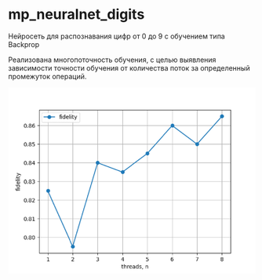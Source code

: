 # mp_neuralnet_digits
Нейросеть для распознавания цифр от 0 до 9 с обучением типа Backprop

Реализована многопоточность обучения, с целью выявления зависимости точности обучения от количества поток за определенный промежуток операций.

![График зависимости](mp_nn.png)

